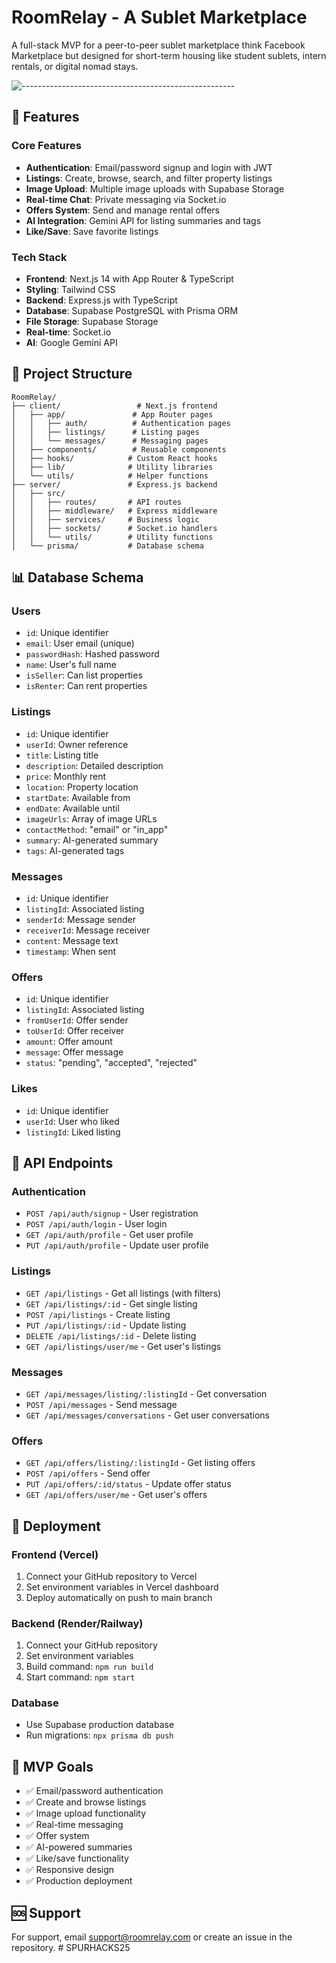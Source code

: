 # RoomRelay - A Sublet Marketplace


A full-stack MVP for a peer-to-peer sublet marketplace  think Facebook Marketplace but designed for short-term housing like student sublets, intern rentals, or digital nomad stays.

![-----------------------------------------------------](https://raw.githubusercontent.com/andreasbm/readme/master/assets/lines/rainbow.png)

## 🚀 Features

### Core Features
- **Authentication**: Email/password signup and login with JWT
- **Listings**: Create, browse, search, and filter property listings
- **Image Upload**: Multiple image uploads with Supabase Storage
- **Real-time Chat**: Private messaging via Socket.io
- **Offers System**: Send and manage rental offers
- **AI Integration**: Gemini API for listing summaries and tags
- **Like/Save**: Save favorite listings

### Tech Stack
- **Frontend**: Next.js 14 with App Router & TypeScript
- **Styling**: Tailwind CSS
- **Backend**: Express.js with TypeScript
- **Database**: Supabase PostgreSQL with Prisma ORM
- **File Storage**: Supabase Storage
- **Real-time**: Socket.io
- **AI**: Google Gemini API

## 📁 Project Structure

```
RoomRelay/
├── client/                 # Next.js frontend
│   ├── app/               # App Router pages
│   │   ├── auth/          # Authentication pages
│   │   ├── listings/      # Listing pages
│   │   └── messages/      # Messaging pages
│   ├── components/        # Reusable components
│   ├── hooks/            # Custom React hooks
│   ├── lib/              # Utility libraries
│   └── utils/            # Helper functions
├── server/               # Express.js backend
│   ├── src/
│   │   ├── routes/       # API routes
│   │   ├── middleware/   # Express middleware
│   │   ├── services/     # Business logic
│   │   ├── sockets/      # Socket.io handlers
│   │   └── utils/        # Utility functions
│   └── prisma/           # Database schema
```



## 📊 Database Schema

### Users
- `id`: Unique identifier
- `email`: User email (unique)
- `passwordHash`: Hashed password
- `name`: User's full name
- `isSeller`: Can list properties
- `isRenter`: Can rent properties

### Listings
- `id`: Unique identifier
- `userId`: Owner reference
- `title`: Listing title
- `description`: Detailed description
- `price`: Monthly rent
- `location`: Property location
- `startDate`: Available from
- `endDate`: Available until
- `imageUrls`: Array of image URLs
- `contactMethod`: "email" or "in_app"
- `summary`: AI-generated summary
- `tags`: AI-generated tags

### Messages
- `id`: Unique identifier
- `listingId`: Associated listing
- `senderId`: Message sender
- `receiverId`: Message receiver
- `content`: Message text
- `timestamp`: When sent

### Offers
- `id`: Unique identifier
- `listingId`: Associated listing
- `fromUserId`: Offer sender
- `toUserId`: Offer receiver
- `amount`: Offer amount
- `message`: Offer message
- `status`: "pending", "accepted", "rejected"

### Likes
- `id`: Unique identifier
- `userId`: User who liked
- `listingId`: Liked listing

## 🔌 API Endpoints

### Authentication
- `POST /api/auth/signup` - User registration
- `POST /api/auth/login` - User login
- `GET /api/auth/profile` - Get user profile
- `PUT /api/auth/profile` - Update user profile

### Listings
- `GET /api/listings` - Get all listings (with filters)
- `GET /api/listings/:id` - Get single listing
- `POST /api/listings` - Create listing
- `PUT /api/listings/:id` - Update listing
- `DELETE /api/listings/:id` - Delete listing
- `GET /api/listings/user/me` - Get user's listings

### Messages
- `GET /api/messages/listing/:listingId` - Get conversation
- `POST /api/messages` - Send message
- `GET /api/messages/conversations` - Get user conversations

### Offers
- `GET /api/offers/listing/:listingId` - Get listing offers
- `POST /api/offers` - Send offer
- `PUT /api/offers/:id/status` - Update offer status
- `GET /api/offers/user/me` - Get user's offers

## 🚀 Deployment

### Frontend (Vercel)
1. Connect your GitHub repository to Vercel
2. Set environment variables in Vercel dashboard
3. Deploy automatically on push to main branch

### Backend (Render/Railway)
1. Connect your GitHub repository
2. Set environment variables
3. Build command: `npm run build`
4. Start command: `npm start`

### Database
- Use Supabase production database
- Run migrations: `npx prisma db push`

## 🎯 MVP Goals

- ✅ Email/password authentication
- ✅ Create and browse listings
- ✅ Image upload functionality
- ✅ Real-time messaging
- ✅ Offer system
- ✅ AI-powered summaries
- ✅ Like/save functionality
- ✅ Responsive design
- ✅ Production deployment


## 🆘 Support

For support, email support@roomrelay.com or create an issue in the repository. # SPURHACKS25
